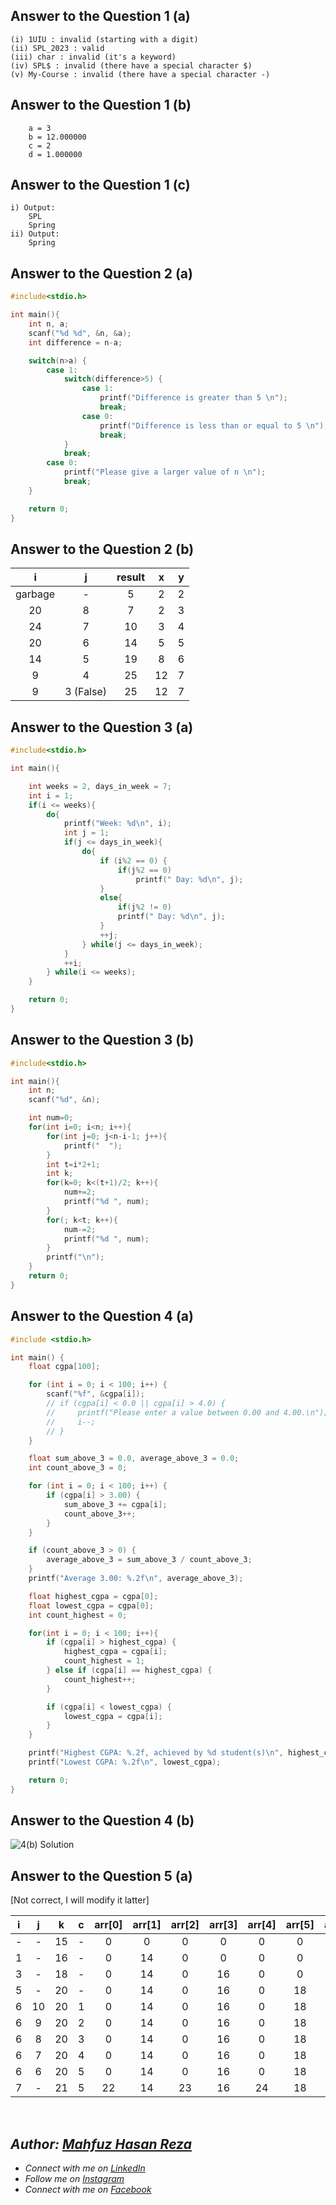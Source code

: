 ## Answer to the Question 1 (a)
```
(i) 1UIU : invalid (starting with a digit)
(ii) SPL_2023 : valid
(iii) char : invalid (it's a keyword)
(iv) SPL$ : invalid (there have a special character $)
(v) My-Course : invalid (there have a special character -)
```

## Answer to the Question 1 (b)
```
    a = 3
    b = 12.000000
    c = 2
    d = 1.000000
```

## Answer to the Question 1 (c)
```
i) Output:
    SPL
    Spring
ii) Output:
    Spring
```

## Answer to the Question 2 (a)
```c
#include<stdio.h>

int main(){
    int n, a;
    scanf("%d %d", &n, &a);
    int difference = n-a;

    switch(n>a) {
        case 1:
            switch(difference>5) {
                case 1:
                    printf("Difference is greater than 5 \n");
                    break;
                case 0:
                    printf("Difference is less than or equal to 5 \n");
                    break;
            }
            break;
        case 0:
            printf("Please give a larger value of n \n");
            break;        
    }

    return 0;
}
```

## Answer to the Question 2 (b)
|    i    |    j    | result |   x   |   y   |
|:---------:|:---------:|:--------:|:-------:|:-------:|
| garbage |    -    |   5    |   2   |   2   |
|   20    |    8    |   7    |   2   |   3   |
|   24    |    7    |   10   |   3   |   4   |
|   20    |    6    |   14   |   5   |   5   |
|   14    |    5    |   19   |   8   |   6   |
|    9    |    4    |   25   |  12   |   7   |
|    9    | 3 (False)|   25   |  12   |   7   |


## Answer to the Question 3 (a)
```c
#include<stdio.h>

int main(){

    int weeks = 2, days_in_week = 7;
    int i = 1;
    if(i <= weeks){
        do{
            printf("Week: %d\n", i);
            int j = 1;
            if(j <= days_in_week){
                do{
                    if (i%2 == 0) {
                        if(j%2 == 0)
                            printf(" Day: %d\n", j);
                    }
                    else{
                        if(j%2 != 0)
                        printf(" Day: %d\n", j);
                    }
                    ++j;
                } while(j <= days_in_week);
            }
            ++i;
        } while(i <= weeks);
    }

    return 0;
}
```

## Answer to the Question 3 (b)
```c
#include<stdio.h>

int main(){
    int n;
    scanf("%d", &n);

    int num=0;
    for(int i=0; i<n; i++){
        for(int j=0; j<n-i-1; j++){
            printf("  ");
        }
        int t=i*2+1;
        int k;
        for(k=0; k<(t+1)/2; k++){
            num+=2;
            printf("%d ", num);
        }
        for(; k<t; k++){
            num-=2;
            printf("%d ", num);
        }
        printf("\n");
    }
    return 0;
}
```

## Answer to the Question 4 (a)
```c
#include <stdio.h>

int main() {
    float cgpa[100];

    for (int i = 0; i < 100; i++) {
        scanf("%f", &cgpa[i]);
        // if (cgpa[i] < 0.0 || cgpa[i] > 4.0) {
        //     printf("Please enter a value between 0.00 and 4.00.\n");
        //     i--;
        // }
    }

    float sum_above_3 = 0.0, average_above_3 = 0.0;
    int count_above_3 = 0;

    for (int i = 0; i < 100; i++) {
        if (cgpa[i] > 3.00) {
            sum_above_3 += cgpa[i];
            count_above_3++;
        }
    }

    if (count_above_3 > 0) {
        average_above_3 = sum_above_3 / count_above_3;
    }
    printf("Average 3.00: %.2f\n", average_above_3);

    float highest_cgpa = cgpa[0];
    float lowest_cgpa = cgpa[0];
    int count_highest = 0;

    for(int i = 0; i < 100; i++){
        if (cgpa[i] > highest_cgpa) {
            highest_cgpa = cgpa[i];
            count_highest = 1;
        } else if (cgpa[i] == highest_cgpa) {
            count_highest++;
        }

        if (cgpa[i] < lowest_cgpa) {
            lowest_cgpa = cgpa[i];
        }
    }

    printf("Highest CGPA: %.2f, achieved by %d student(s)\n", highest_cgpa, count_highest);
    printf("Lowest CGPA: %.2f\n", lowest_cgpa);

    return 0;
}
```

## Answer to the Question 4 (b)
![4(b) Solution](https://github.com/mahfuzhasanreza/uiu-SPL/blob/main/Mid%20(Theory)%20Q.%20Solve/Spring%202023/Q4_b.png)


## Answer to the Question 5 (a)

[Not correct, I will modify it latter]

|  i  |  j  |  k  |  c  | arr[0] | arr[1] | arr[2] | arr[3] | arr[4] | arr[5] | arr[6] | arr[7] | arr[8] | arr[9] |
|:---:|:---:|:---:|:---:|:-------:|:-------:|:-------:|:-------:|:-------:|:-------:|:-------:|:-------:|:-------:|:-------:|
|  -  |  -  | 15  |  -  |    0    |    0    |    0    |    0    |    0    |    0    |    0    |    0    |    0    |    0    |
|  1  |  -  | 16  |  -  |    0    |   14    |    0    |    0    |    0    |    0    |    0    |    0    |    0    |    0    |
|  3  |  -  | 18  |  -  |    0    |   14    |    0    |   16    |    0    |    0    |    0    |    0    |    0    |    0    |
|  5  |  -  | 20  |  -  |    0    |   14    |    0    |   16    |    0    |   18    |    0    |    0    |    0    |    0    |
|  6  |  10 | 20  |  1  |    0    |   14    |    0    |   16    |    0    |   18    |    0    |    0    |    0    |    1    |
|  6  |   9 | 20  |  2  |    0    |   14    |    0    |   16    |    0    |   18    |    0    |    0    |    2    |    1    |
|  6  |   8 | 20  |  3  |    0    |   14    |    0    |   16    |    0    |   18    |    0    |    3    |    2    |    1    |
|  6  |   7 | 20  |  4  |    0    |   14    |    0    |   16    |    0    |   18    |    4    |    3    |    2    |    1    |
|  6  |   6 | 20  |  5  |    0    |   14    |    0    |   16    |    0    |   18    |    5    |    3    |    2    |    1    |
|  7  |  -  | 21  |  5  |   22    |   14    |   23    |   16    |   24    |   18    |    5    |    3    |    2    |    1    |



<br>

## _Author: [Mahfuz Hasan Reza](https://github.com/mahfuzhasanreza/)_
 - _Connect with me on [LinkedIn](https://www.linkedin.com/in/mahfuzhasanreza/)_
 - _Follow me on [Instagram](https://www.instagram.com/mahfuzhasanreza/)_
 - _Connect with me on [Facebook](https://www.facebook.com/mahfuzhasanreza/)_
